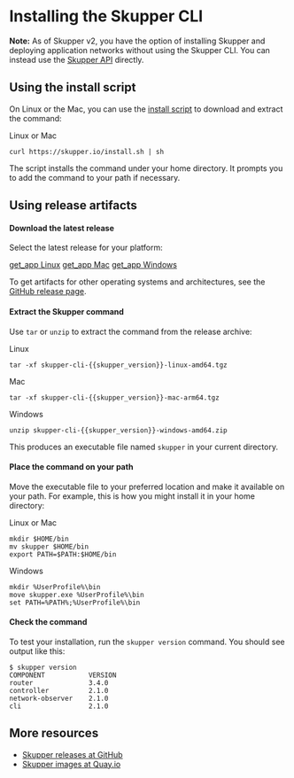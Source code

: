 # Installing the Skupper CLI

**Note:** As of Skupper v2, you have the option of installing Skupper
and deploying application networks without using the Skupper CLI.  You
can instead use the [Skupper API](../operation/api/index.html)
directly.

## Using the install script

On Linux or the Mac, you can use the [install script][install-script]
to download and extract the command:

<div class="code-label">Linux or Mac</div>

~~~ shell
curl https://skupper.io/install.sh | sh
~~~

The script installs the command under your home directory.  It prompts
you to add the command to your path if necessary.

[install-script]: https://github.com/skupperproject/skupper-website/blob/main/input/install.sh

## Using release artifacts

#### Download the latest release

Select the latest release for your platform:

<nav class="button-group">
  <a class="button" href="https://github.com/skupperproject/skupper/releases/download/{{skupper_version}}/skupper-cli-{{skupper_version}}-linux-amd64.tgz"><span class="material-icons">get_app</span> Linux</a>
  <a class="button" href="https://github.com/skupperproject/skupper/releases/download/{{skupper_version}}/skupper-cli-{{skupper_version}}-mac-amd64.tgz"><span class="material-icons">get_app</span> Mac</a>
  <a class="button" href="https://github.com/skupperproject/skupper/releases/download/{{skupper_version}}/skupper-cli-{{skupper_version}}-windows-amd64.zip"><span class="material-icons">get_app</span> Windows</a>
</nav>

To get artifacts for other operating systems and architectures, see
the [GitHub release page][release-page].

[release-page]: https://github.com/skupperproject/skupper/releases/tag/{{skupper_version}}

#### Extract the Skupper command

Use `tar` or `unzip` to extract the command from the release archive:

<div class="code-label">Linux</div>

~~~ shell
tar -xf skupper-cli-{{skupper_version}}-linux-amd64.tgz
~~~

<div class="code-label">Mac</div>

~~~ shell
tar -xf skupper-cli-{{skupper_version}}-mac-arm64.tgz
~~~

<div class="code-label">Windows</div>

~~~ shell
unzip skupper-cli-{{skupper_version}}-windows-amd64.zip
~~~

This produces an executable file named `skupper` in your current
directory.

#### Place the command on your path

Move the executable file to your preferred location and make it
available on your path.  For example, this is how you might install it
in your home directory:

<div class="code-label">Linux or Mac</div>

~~~ console
mkdir $HOME/bin
mv skupper $HOME/bin
export PATH=$PATH:$HOME/bin
~~~

<div class="code-label">Windows</div>

~~~ console
mkdir %UserProfile%\bin
move skupper.exe %UserProfile%\bin
set PATH=%PATH%;%UserProfile%\bin
~~~

#### Check the command

To test your installation, run the `skupper version` command.  You
should see output like this:

~~~ console
$ skupper version
COMPONENT           VERSION
router              3.4.0
controller          2.1.0
network-observer    2.1.0
cli                 2.1.0
~~~

## More resources

* [Skupper releases at GitHub](https://github.com/skupperproject/skupper/releases)
* [Skupper images at Quay.io](https://quay.io/organization/skupper)
